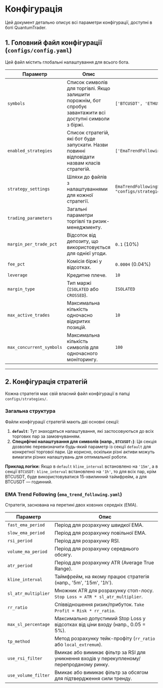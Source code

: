 # Конфігурація

Цей документ детально описує всі параметри конфігурації, доступні в боті QuantumTrader.

## 1. Головний файл конфігурації (`configs/config.yaml`)

Цей файл містить глобальні налаштування для всього бота.

| Параметр | Опис | Приклад |
|---|---|---|
| `symbols` | Список символів для торгівлі. Якщо залишити порожнім, бот спробує завантажити всі доступні символи з біржі. | `['BTCUSDT', 'ETHUSDT']` |
| `enabled_strategies` | Список стратегій, які бот буде запускати. Назви повинні відповідати назвам класів стратегій. | `['EmaTrendFollowingStrategy']` |
| `strategy_settings` | Шляхи до файлів з налаштуваннями для кожної стратегії. | `EmaTrendFollowingStrategy: "configs/strategies/ema_trend_following.yaml"` |
| `trading_parameters` | Загальні параметри торгівлі та ризик-менеджменту. | |
| `margin_per_trade_pct` | Відсоток від депозиту, що використовується для однієї угоди. | `0.1` (10%) |
| `fee_pct` | Комісія біржі у відсотках. | `0.0004` (0.04%) |
| `leverage` | Кредитне плече. | `10` |
| `margin_type` | Тип маржі (`ISOLATED` або `CROSSED`). | `ISOLATED` |
| `max_active_trades` | Максимальна кількість одночасно відкритих позицій. | `10` |
| `max_concurrent_symbols` | Максимальна кількість символів для одночасного моніторингу. | `100` |

---

## 2. Конфігурація стратегій

Кожна стратегія має свій власний файл конфігурації в папці `configs/strategies/`.

### Загальна структура

Файли конфігурації стратегій мають дві основні секції:

1.  **`default`**: Тут знаходяться налаштування, які застосовуються до всіх торгових пар за замовчуванням.
2.  **Специфічні налаштування для символів (напр., `BTCUSDT:`)**: Ця секція дозволяє перевизначити будь-який параметр із секції `default` для конкретної торгової пари. Це корисно, оскільки різні активи можуть вимагати різних налаштувань для оптимальної роботи.

**Приклад логіки:** Якщо в `default` `kline_interval` встановлено на `'15m'`, а в секції `BTCUSDT:` `kline_interval` встановлено на `'1h'`, то для всіх пар, крім BTCUSDT, буде використовуватися 15-хвилинний таймфрейм, а для BTCUSDT — годинний.

### EMA Trend Following (`ema_trend_following.yaml`)

Стратегія, заснована на перетині двох ковзних середніх (EMA).

| Параметр | Опис |
|---|---|
| `fast_ema_period` | Період для розрахунку швидкої EMA. |
| `slow_ema_period` | Період для розрахунку повільної EMA. |
| `rsi_period` | Період для розрахунку RSI. |
| `volume_ma_period` | Період для розрахунку середнього обсягу. |
| `atr_period` | Період для розрахунку ATR (Average True Range). |
| `kline_interval` | Таймфрейм, на якому працює стратегія (напр., '5m', '15m', '1h'). |
| `sl_atr_multiplier` | Множник ATR для розрахунку стоп-лосу. `Stop Loss = ATR * sl_atr_multiplier`. |
| `rr_ratio` | Співвідношення ризик/прибуток. `Take Profit = Risk * rr_ratio`. |
| `max_sl_percentage` | Максимально допустимий Stop Loss у відсотках від ціни входу (напр., 0.05 = 5%). |
| `tp_method` | Метод розрахунку тейк-профіту (`rr_ratio` або `local_extremum`). |
| `use_rsi_filter` | Вмикає або вимикає фільтр за RSI для уникнення входів у перекупленому/перепроданому ринку. |
| `use_volume_filter` | Вмикає або вимикає фільтр за обсягом для підтвердження сили тренду. |

